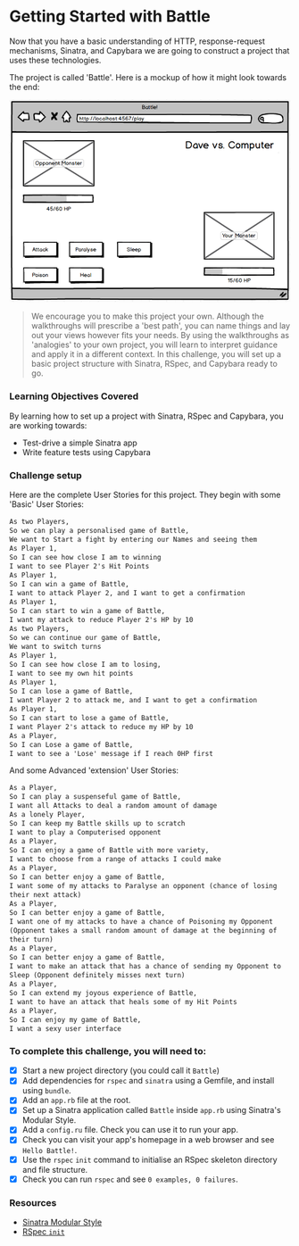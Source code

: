 # Getting Started with Battle

Now that you have a basic understanding of HTTP, response-request mechanisms, Sinatra, and Capybara we are going to construct a project that uses these technologies.

The project is called 'Battle'. Here is a mockup of how it might look towards the end:

![Battle final mockup](./images/battle_final_mockup.png)

> We encourage you to make this project your own. Although the walkthroughs will prescribe a 'best path', you can name things and lay out your views however fits your needs. By using the walkthroughs as 'analogies' to your own project, you will learn to interpret guidance and apply it in a different context.
In this challenge, you will set up a basic project structure with Sinatra, RSpec, and Capybara ready to go.

### Learning Objectives Covered

By learning how to set up a project with Sinatra, RSpec and Capybara, you are working towards:

* Test-drive a simple Sinatra app
* Write feature tests using Capybara

### Challenge setup

Here are the complete User Stories for this project. They begin with some 'Basic' User Stories:

```
As two Players,
So we can play a personalised game of Battle,
We want to Start a fight by entering our Names and seeing them
As Player 1,
So I can see how close I am to winning
I want to see Player 2's Hit Points
As Player 1,
So I can win a game of Battle,
I want to attack Player 2, and I want to get a confirmation
As Player 1,
So I can start to win a game of Battle,
I want my attack to reduce Player 2's HP by 10
As two Players,
So we can continue our game of Battle,
We want to switch turns
As Player 1,
So I can see how close I am to losing,
I want to see my own hit points
As Player 1,
So I can lose a game of Battle,
I want Player 2 to attack me, and I want to get a confirmation
As Player 1,
So I can start to lose a game of Battle,
I want Player 2's attack to reduce my HP by 10
As a Player,
So I can Lose a game of Battle,
I want to see a 'Lose' message if I reach 0HP first
```

And some Advanced 'extension' User Stories:

```
As a Player,
So I can play a suspenseful game of Battle,
I want all Attacks to deal a random amount of damage
As a lonely Player,
So I can keep my Battle skills up to scratch
I want to play a Computerised opponent
As a Player,
So I can enjoy a game of Battle with more variety,
I want to choose from a range of attacks I could make
As a Player,
So I can better enjoy a game of Battle,
I want some of my attacks to Paralyse an opponent (chance of losing their next attack)
As a Player,
So I can better enjoy a game of Battle,
I want one of my attacks to have a chance of Poisoning my Opponent (Opponent takes a small random amount of damage at the beginning of their turn)
As a Player,
So I can better enjoy a game of Battle,
I want to make an attack that has a chance of sending my Opponent to Sleep (Opponent definitely misses next turn)
As a Player,
So I can extend my joyous experience of Battle,
I want to have an attack that heals some of my Hit Points
As a Player,
So I can enjoy my game of Battle,
I want a sexy user interface
```

### To complete this challenge, you will need to:

- [x] Start a new project directory (you could call it `Battle`)
- [x] Add dependencies for `rspec` and `sinatra` using a Gemfile, and install using `bundle`.
- [x] Add an `app.rb` file at the root.
- [x] Set up a Sinatra application called `Battle` inside `app.rb` using Sinatra's Modular Style.
- [x] Add a `config.ru` file.  Check you can use it to run your app.
- [x] Check you can visit your app's homepage in a web browser and see `Hello Battle!`.
- [x] Use the `rspec` `init` command to initialise an RSpec skeleton directory and file structure.
- [x] Check you can run `rspec` and see `0 examples, 0 failures`.

### Resources

- [Sinatra Modular Style](http://www.sinatrarb.com/intro.html#Sinatra::Base%20-%20Middleware,%20Libraries,%20and%20Modular%20Apps)
- [RSpec `init`](https://relishapp.com/rspec/rspec-core/v/2-8/docs/command-line/init-option)
